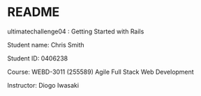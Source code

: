 # README

ultimatechallenge04 : Getting Started with Rails

Student name: Chris Smith

Student ID: 0406238

Course: WEBD-3011 (255589) Agile Full Stack Web Development

Instructor: Diogo Iwasaki


